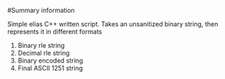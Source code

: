 #Summary information

Simple elias C++ written script. Takes an unsanitized binary string, then represents it in different formats

1. Binary rle string
2. Decimal rle string
3. Binary encoded string
4. Final ASCII 1251 string 

